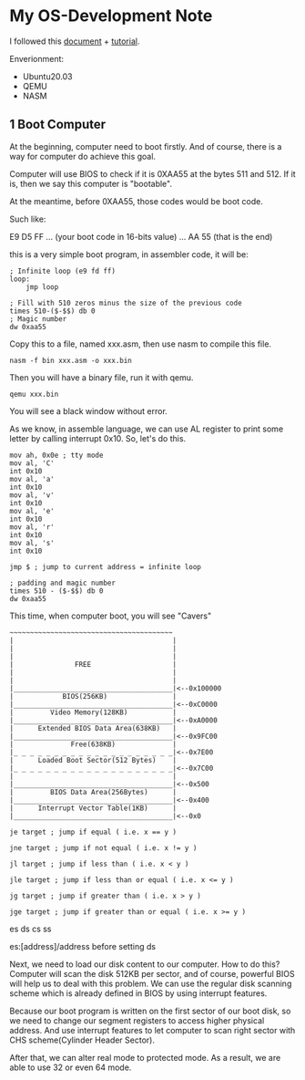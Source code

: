 # My OS-Development Note

I followed this [document](https://www.cs.bham.ac.uk/~exr/lectures/opsys/10_11/lectures/os-dev.pdf) + [tutorial](https://github.com/cfenollosa/os-tutorial).

Enverionment: 
* Ubuntu20.03
* QEMU
* NASM

## 1 Boot Computer

At the beginning, computer need to boot firstly. And of course, there is a way for computer do achieve this goal.

Computer will use BIOS to check if it is 0XAA55 at the bytes 511 and 512. If it is, then we say this computer is "bootable".

At the meantime, before 0XAA55, those codes would be boot code.

Such like: 

E9 D5 FF ... (your boot code in 16-bits value) ... AA 55 (that is the end) 

this is a very simple boot program, in assembler code, it will be:
```
; Infinite loop (e9 fd ff)
loop:
    jmp loop 

; Fill with 510 zeros minus the size of the previous code
times 510-($-$$) db 0
; Magic number
dw 0xaa55 
```
Copy this to a file, named xxx.asm, then use nasm to compile this file.

```
nasm -f bin xxx.asm -o xxx.bin
```
Then you will have a binary file, run it with qemu.
```
qemu xxx.bin
```
You will see a black window without error.

As we know, in assemble language, we can use AL register to print some letter by calling interrupt 0x10. So, let's do this.

```
mov ah, 0x0e ; tty mode
mov al, 'C'
int 0x10
mov al, 'a'
int 0x10
mov al, 'v'
int 0x10
mov al, 'e'
int 0x10
mov al, 'r'
int 0x10
mov al, 's'
int 0x10

jmp $ ; jump to current address = infinite loop

; padding and magic number
times 510 - ($-$$) db 0
dw 0xaa55 
```

This time, when computer boot, you will see "Cavers"

```
~~~~~~~~~~~~~~~~~~~~~~~~~~~~~~~~~~~~~~~~
|                                       |
|                                       |
|                                       |
|               FREE                    |
|                                       |
|                                       |
|_______________________________________|<--0x100000
|            BIOS(256KB)                |
|_______________________________________|<--0xC0000
|         Video Memory(128KB)           |
|_______________________________________|<--0xA0000
|      Extended BIOS Data Area(638KB)   |
|_______________________________________|<--0x9FC00
|              Free(638KB)              |
|_ _ _ _ _ _ _ _ _ _ _ _ _ _ _ _ _ _ _ _|<--0x7E00
|      Loaded Boot Sector(512 Bytes)    |
|_ _ _ _ _ _ _ _ _ _ _ _ _ _ _ _ _ _ _ _|<--0x7C00
|                                       |
|_______________________________________|<--0x500
|         BIOS Data Area(256Bytes)      |
|_______________________________________|<--0x400
|      Interrupt Vector Table(1KB)      |
|_______________________________________|<--0x0

```


```
je target ; jump if equal ( i.e. x == y )

jne target ; jump if not equal ( i.e. x != y )

jl target ; jump if less than ( i.e. x < y )

jle target ; jump if less than or equal ( i.e. x <= y )

jg target ; jump if greater than ( i.e. x > y )

jge target ; jump if greater than or equal ( i.e. x >= y )
```

es ds cs ss

es:[address]/address before setting ds

Next, we need to load our disk content to our computer. How to do this? Computer will scan the disk 512KB per sector, and of course, powerful BIOS will help us to deal with this problem. We can use the regular disk scanning scheme which is already defined in BIOS by using interrupt features.

Because our boot program is written on the first sector of our boot disk, so we need to change our segment registers to access higher physical address. And use interrupt features to let computer to scan right sector with CHS scheme(Cylinder Header Sector).

After that, we can alter real mode to protected mode. As a result, we are able to use 32 or even 64 mode.
